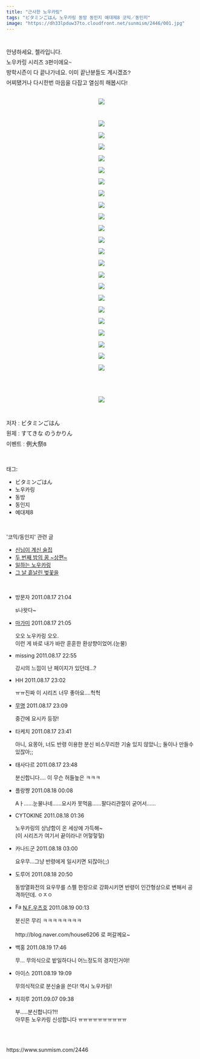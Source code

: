 ```yaml
---
title: "근사한 노우카링"
tags: "ビタミンごはん 노우카링 동방 동인지 예대제8 코믹／동인지"
image: "https://dh33lpduw37to.cloudfront.net/sunmism/2446/001.jpg"
---
```

<div class="article">
<div class="jb-article"><span class="Apple-style-span" style="font-family: NanumGothic, 나눔고딕, MalgunGothic, 맑은고딕, Gulim, 굴림, Dotum, 돋음, Arial; font-size: 15px; line-height: 27px; "><div>
<span class="Apple-style-span" style="font-family: NanumGothic, 나눔고딕, MalgunGothic, 맑은고딕, Gulim, 굴림, Dotum, 돋음, Arial; font-size: 15px; line-height: 27px; "><span style="font-size: 11pt;"><br/>
안녕하세요, 첼라입니다.<br/>
노우카링 시리즈 3편이에요~<br/>
방학시즌이 다 끝나가네요. 이미 끝난분들도 계시겠죠?<br/>
어찌됐거나 다시한번 마음을 다잡고 열심히 해봅시다!<br/>
<br/><p style="margin: 0pt;"></p><div class="imageblock center" style="text-align: center; clear: both;"><img src="{{ site.imgserver2 }}/sunmism/2446/001.jpg"/></div><p></p>
<p style="margin:0"><br/>
</p><p style="margin:0"></p><div class="imageblock center" style="text-align: center; clear: both;"><img src="{{ site.imgserver2 }}/sunmism/2446/002.jpg"/></div><p></p>
<p style="margin:0"></p><div class="imageblock center" style="text-align: center; clear: both;"><img src="{{ site.imgserver2 }}/sunmism/2446/003.jpg"/></div><p></p>
<p style="margin:0"></p><div class="imageblock center" style="text-align: center; clear: both;"><img src="{{ site.imgserver2 }}/sunmism/2446/004.jpg"/></div><p></p>
<p style="margin:0"></p><div class="imageblock center" style="text-align: center; clear: both;"><img src="{{ site.imgserver2 }}/sunmism/2446/005.jpg"/></div><p></p>
<p style="margin:0"></p><div class="imageblock center" style="text-align: center; clear: both;"><img src="{{ site.imgserver2 }}/sunmism/2446/006.jpg"/></div><p></p>
<p style="margin:0"></p><div class="imageblock center" style="text-align: center; clear: both;"><img src="{{ site.imgserver2 }}/sunmism/2446/007.jpg"/></div><p></p>
<p style="margin:0"></p><div class="imageblock center" style="text-align: center; clear: both;"><img src="{{ site.imgserver2 }}/sunmism/2446/008.jpg"/></div><p></p>
<p style="margin:0"></p><div class="imageblock center" style="text-align: center; clear: both;"><img src="{{ site.imgserver2 }}/sunmism/2446/009.jpg"/></div><p></p>
<p style="margin:0"></p><div class="imageblock center" style="text-align: center; clear: both;"><img src="{{ site.imgserver2 }}/sunmism/2446/010.jpg"/></div><p></p>
<p style="margin:0"></p><div class="imageblock center" style="text-align: center; clear: both;"><img src="{{ site.imgserver2 }}/sunmism/2446/011.jpg"/></div><p></p>
<p style="margin:0"></p><div class="imageblock center" style="text-align: center; clear: both;"><img src="{{ site.imgserver2 }}/sunmism/2446/012.jpg"/></div><p></p>
<p style="margin:0"></p><div class="imageblock center" style="text-align: center; clear: both;"><img src="{{ site.imgserver2 }}/sunmism/2446/013.jpg"/></div><p></p>
<p style="margin:0"></p><div class="imageblock center" style="text-align: center; clear: both;"><img src="{{ site.imgserver2 }}/sunmism/2446/014.jpg"/></div><p></p>
<p style="margin:0"></p><div class="imageblock center" style="text-align: center; clear: both;"><img src="{{ site.imgserver2 }}/sunmism/2446/015.jpg"/></div><p></p>
<p style="margin:0"></p><div class="imageblock center" style="text-align: center; clear: both;"><img src="{{ site.imgserver2 }}/sunmism/2446/016.jpg"/></div><p></p>
<p style="margin:0"></p><div class="imageblock center" style="text-align: center; clear: both;"><img src="{{ site.imgserver2 }}/sunmism/2446/017.jpg"/></div><p></p>
<p style="margin:0"></p><div class="imageblock center" style="text-align: center; clear: both;"><img src="{{ site.imgserver2 }}/sunmism/2446/018.jpg"/></div><p></p>
<p style="margin:0"></p><div class="imageblock center" style="text-align: center; clear: both;"><img src="{{ site.imgserver2 }}/sunmism/2446/019.jpg"/></div><p></p>
<p style="margin:0"></p><div class="imageblock center" style="text-align: center; clear: both;"><img src="{{ site.imgserver2 }}/sunmism/2446/020.jpg"/></div><p></p>
<p style="margin:0"></p><div class="imageblock center" style="text-align: center; clear: both;"><img src="{{ site.imgserver2 }}/sunmism/2446/021.jpg"/></div><p></p>
<p style="margin:0"></p><div class="imageblock center" style="text-align: center; clear: both;"><img src="{{ site.imgserver2 }}/sunmism/2446/022.jpg"/></div><p></p>
<p style="margin:0"></p><div class="imageblock center" style="text-align: center; clear: both;"><img src="{{ site.imgserver2 }}/sunmism/2446/023.jpg"/></div><p></p>
<br/><br/>
<p style="margin:0"></p><div class="imageblock center" style="text-align: center; clear: both;"><img src="{{ site.imgserver2 }}/sunmism/2446/024.jpg"/></div><p></p>
<br/>저자 : ビタミンごはん</span><br/>
<span style="font-size: 11pt;">
원제 : すてきな のうかりん</span></span><span class="Apple-style-span" style="font-family: 바탕; font-size: 15px; line-height: 27px; "><span style="font-family: Gulim; "></span></span></div>
</span><span class="Apple-style-span" style="font-family: NanumGothic, 나눔고딕, MalgunGothic, 맑은고딕, Gulim, 굴림, Dotum, 돋음, Arial; font-size: 15px; line-height: 27px; "><span style="font-size: 11pt;">이벤트 : </span></span><font class="Apple-style-span" face="NanumGothic, 나눔고딕, MalgunGothic, 맑은고딕, Gulim, 굴림, Dotum, 돋음, Arial"><span class="Apple-style-span" style="font-size: 15px; line-height: 27px;">例大祭8</span></font><div style="text-align:center;margin:10px 0 10px 0;clear:both"><div style="display:inline;text-align:center;">
</div><div style="display:inline;text-align:center;">
</div></div> </div></div><br/>
<div class="tagTrail">
<p>태그: </p>
<ul>
<li>ビタミンごはん</li>
<li>노우카링</li>
<li>동방</li>
<li>동인지</li>
<li>예대제8</li>
</ul>
</div><br/>
<div class="another">
<p>'코믹/동인지' 관련 글</p>
<ul>
<li><a href="/sunmism_2456">신님이 계신 술집</a></li>
<li><a href="/sunmism_2452">두 번째 밤의 꿈 ~상편~</a></li>
<li><a href="/sunmism_2444">일하는 노우카링</a></li>
<li><a href="/sunmism_2413">그 날 흩날린 벚꽃을</a></li>
</ul>
</div><br/>
<div class="jb-discuss-list jb-discuss-list-comment">
<ul class="jb-discuss-list-level-1">
<li class="rp_general" id="comment9977935">
<div class="jb-discuss jb-discuss-comment">
<div class="jb-discuss-information jb-discuss-information-comment">
<span class="jb-discuss-information-name">방문자</span>
<span class="jb-discuss-information-date">2011.08.17 21:04 </span>
</div>
<p class="jb-discuss-content jb-discuss-content-comment">s나왓다~</p>
</div>
</li>
<li class="rp_general" id="comment9977939">
<div class="jb-discuss jb-discuss-comment">
<div class="jb-discuss-information jb-discuss-information-comment">
<span class="jb-discuss-information-name"> <a href="http://magamikyo.egloos.com" onclick="return openLinkInNewWindow(this)">마가미</a></span>
<span class="jb-discuss-information-date">2011.08.17 21:05 </span>
</div>
<p class="jb-discuss-content jb-discuss-content-comment">오오 노우카링 오오.<br/>
이런 게 바로 내가 바란 훈훈한 환상향이었어.(눈물)</p>
</div>
</li>
<li class="rp_general" id="comment9978171">
<div class="jb-discuss jb-discuss-comment">
<div class="jb-discuss-information jb-discuss-information-comment">
<span class="jb-discuss-information-name">missing</span>
<span class="jb-discuss-information-date">2011.08.17 22:55 </span>
</div>
<p class="jb-discuss-content jb-discuss-content-comment">강시의 느낌이 난 페이지가 있던데...?</p>
</div>
</li>
<li class="rp_general" id="comment9978190">
<div class="jb-discuss jb-discuss-comment">
<div class="jb-discuss-information jb-discuss-information-comment">
<span class="jb-discuss-information-name">HH</span>
<span class="jb-discuss-information-date">2011.08.17 23:02 </span>
</div>
<p class="jb-discuss-content jb-discuss-content-comment">ㅠㅠ진짜 이 시리즈 너무 좋아요....헉헉</p>
</div>
</li>
<li class="rp_general" id="comment9978215">
<div class="jb-discuss jb-discuss-comment">
<div class="jb-discuss-information jb-discuss-information-comment">
<span class="jb-discuss-information-name"> <a href="http://ㅇ" onclick="return openLinkInNewWindow(this)">무명</a></span>
<span class="jb-discuss-information-date">2011.08.17 23:09 </span>
</div>
<p class="jb-discuss-content jb-discuss-content-comment">중간에 요시카 등장!</p>
</div>
</li>
<li class="rp_general" id="comment9978354">
<div class="jb-discuss jb-discuss-comment">
<div class="jb-discuss-information jb-discuss-information-comment">
<span class="jb-discuss-information-name">타케치</span>
<span class="jb-discuss-information-date">2011.08.17 23:41 </span>
</div>
<p class="jb-discuss-content jb-discuss-content-comment">아니, 요몽아, 너도 반령 이용한 분신 비스무리한 기술 있지 않았니;; 둘이나 만들수 있잖아;;</p>
</div>
</li>
<li class="rp_general" id="comment9978379">
<div class="jb-discuss jb-discuss-comment">
<div class="jb-discuss-information jb-discuss-information-comment">
<span class="jb-discuss-information-name">태사다르</span>
<span class="jb-discuss-information-date">2011.08.17 23:48 </span>
</div>
<p class="jb-discuss-content jb-discuss-content-comment">분신합니다....  이 무슨 허들높은 ㅋㅋㅋ</p>
</div>
</li>
<li class="rp_general" id="comment9978427">
<div class="jb-discuss jb-discuss-comment">
<div class="jb-discuss-information jb-discuss-information-comment">
<span class="jb-discuss-information-name">플랑쨩</span>
<span class="jb-discuss-information-date">2011.08.18 00:08 </span>
</div>
<p class="jb-discuss-content jb-discuss-content-comment">Aㅏ......눈물나네......요시카 못먹음......팔다리관절이 굳어서......</p>
</div>
</li>
<li class="rp_general" id="comment9978604">
<div class="jb-discuss jb-discuss-comment">
<div class="jb-discuss-information jb-discuss-information-comment">
<span class="jb-discuss-information-name">CYTOKINE</span>
<span class="jb-discuss-information-date">2011.08.18 01:36 </span>
</div>
<p class="jb-discuss-content jb-discuss-content-comment">노우카링의 상냥함이 온 세상에 가득해~<br/>
(이 시리즈가 여기서 끝이라니! 어헣헣헣)</p>
</div>
</li>
<li class="rp_general" id="comment9978708">
<div class="jb-discuss jb-discuss-comment">
<div class="jb-discuss-information jb-discuss-information-comment">
<span class="jb-discuss-information-name">카나드군</span>
<span class="jb-discuss-information-date">2011.08.18 03:00 </span>
</div>
<p class="jb-discuss-content jb-discuss-content-comment">요우무...그냥  반령에게 일시키면 되잖아(;;)</p>
</div>
</li>
<li class="rp_general" id="comment9982391">
<div class="jb-discuss jb-discuss-comment">
<div class="jb-discuss-information jb-discuss-information-comment">
<span class="jb-discuss-information-name">도루어</span>
<span class="jb-discuss-information-date">2011.08.18 20:50 </span>
</div>
<p class="jb-discuss-content jb-discuss-content-comment">동방열화전의 요우무를 스펠 한장으로 강화시키면 반령이 인간형상으로 변해서 공격하던데. ㅇㅈㅇ</p>
</div>
</li>
<li class="rp_general" id="comment9986870">
<div class="jb-discuss jb-discuss-comment">
<div class="jb-discuss-information jb-discuss-information-comment">
<span class="jb-discuss-information-name"><img alt="Favicon of http://blog.naver.com/houe6206" height="16" onerror="this.onerror=null;this.parentNode.removeChild(this)" src="http://blog.naver.com/favicon.ico" width="16"/> <a href="http://blog.naver.com/houe6206" onclick="return openLinkInNewWindow(this)">N.F.우츠호</a></span>
<span class="jb-discuss-information-date">2011.08.19 00:13 </span>
</div>
<p class="jb-discuss-content jb-discuss-content-comment">분신은 무리 ㅋㅋㅋㅋㅋㅋㅋㅋ<br/>
<br/>
http://blog.naver.com/house6206 로 퍼갈께요~</p>
</div>
</li>
<li class="rp_general" id="comment9988801">
<div class="jb-discuss jb-discuss-comment">
<div class="jb-discuss-information jb-discuss-information-comment">
<span class="jb-discuss-information-name">백홍</span>
<span class="jb-discuss-information-date">2011.08.19 17:46 </span>
</div>
<p class="jb-discuss-content jb-discuss-content-comment">무... 무의식으로 밭일하다니 어느정도의 경지인거야!</p>
</div>
</li>
<li class="rp_general" id="comment9988995">
<div class="jb-discuss jb-discuss-comment">
<div class="jb-discuss-information jb-discuss-information-comment">
<span class="jb-discuss-information-name">아이스</span>
<span class="jb-discuss-information-date">2011.08.19 19:09 </span>
</div>
<p class="jb-discuss-content jb-discuss-content-comment">무의식적으로 분신술을 쓴다! 역시 노우카링!</p>
</div>
</li>
<li class="rp_general" id="comment10045954">
<div class="jb-discuss jb-discuss-comment">
<div class="jb-discuss-information jb-discuss-information-comment">
<span class="jb-discuss-information-name">치히루</span>
<span class="jb-discuss-information-date">2011.09.07 09:38 </span>
</div>
<p class="jb-discuss-content jb-discuss-content-comment">부.....분신합니다?!!<br/>
아무튼 노우카링 신성합니다 ㅠㅠㅠㅠㅠㅠㅠㅠㅠㅠ</p>
</div>
</li>
</ul>
</div><br/>
<br/>
<p id="refer">https://www.sunmism.com/2446</p>
<br/>
